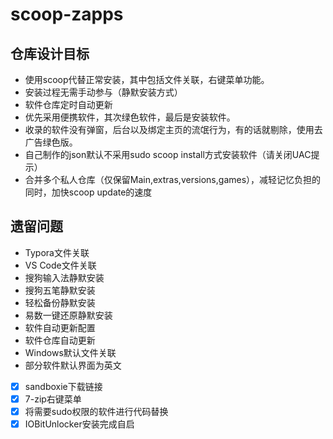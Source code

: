 # scoop-zapps

## 仓库设计目标

- 使用scoop代替正常安装，其中包括文件关联，右键菜单功能。
- 安装过程无需手动参与（静默安装方式）
- 软件仓库定时自动更新
- 优先采用便携软件，其次绿色软件，最后是安装软件。
- 收录的软件没有弹窗，后台以及绑定主页的流氓行为，有的话就剔除，使用去广告绿色版。
- 自己制作的json默认不采用sudo scoop install方式安装软件（请关闭UAC提示）
- 合并多个私人仓库（仅保留Main,extras,versions,games），减轻记忆负担的同时，加快scoop update的速度

## 遗留问题

- Typora文件关联
- VS Code文件关联
- 搜狗输入法静默安装
- 搜狗五笔静默安装
- 轻松备份静默安装
- 易数一键还原静默安装
- 软件自动更新配置
- 软件仓库自动更新
- Windows默认文件关联
- 部分软件默认界面为英文
- [x] sandboxie下载链接
- [x] 7-zip右键菜单
- [x] 将需要sudo权限的软件进行代码替换
- [x] IOBitUnlocker安装完成自启
